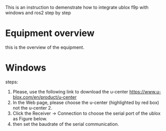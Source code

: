 This is an instruction to demenstrate how to integrate ublox f9p with windows and ros2 step by step
# Equipment overview
this is the overview of the equipment.


# Windows
steps:
1. Please, use the following link to download the u-center
	https://www.u-blox.com/en/product/u-center
2. In the Web page, please choose the u-center (highlighted by red box) not the u-center 2.
3. Click the Receiver -> Connection to choose the serial port of the ublox as Figure below.
4. then set the baudrate of the serial communication.